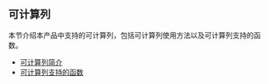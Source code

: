 ## 可计算列

本节介绍本产品中支持的可计算列，包括可计算列使用方法以及可计算列支持的函数。

- [可计算列简介](overview.cn.md)
- [可计算列支持的函数](functions.cn.md)


